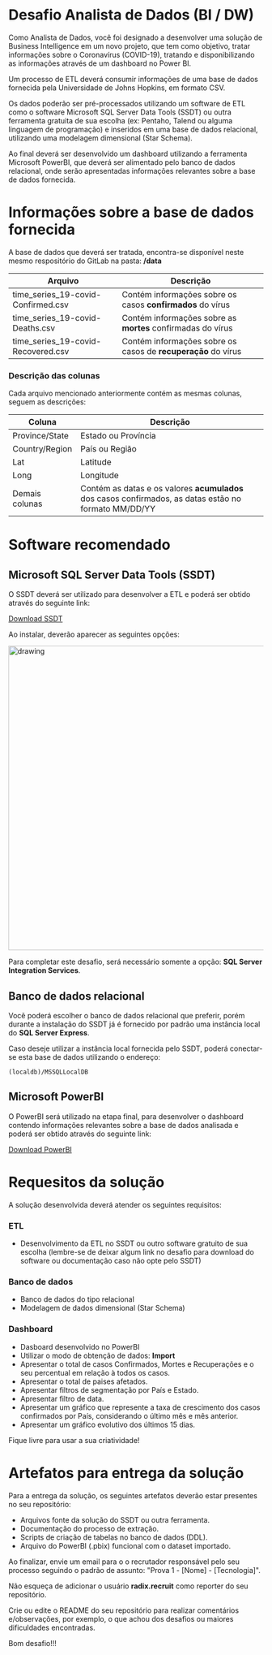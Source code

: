 # Desafio Analista de Dados (BI / DW) 
Como Analista de Dados, você foi designado a desenvolver uma solução de Business Intelligence em um novo projeto, que tem como objetivo, tratar informações sobre o Coronavírus (COVID-19), tratando e disponibilizando as informações através de um dashboard no Power BI.

Um processo de ETL deverá consumir informações de uma base de dados fornecida pela Universidade de Johns Hopkins, em formato CSV.

Os dados poderão ser pré-processados utilizando um software de ETL como o software Microsoft SQL Server Data Tools (SSDT) ou outra ferramenta gratuita de sua escolha (ex: Pentaho, Talend ou alguma linguagem de programação) e inseridos em uma base de dados relacional, utilizando uma modelagem dimensional (Star Schema).

Ao final deverá ser desenvolvido um dashboard utilizando a ferramenta Microsoft PowerBI, que deverá ser alimentado pelo banco de dados relacional, onde serão apresentadas informações relevantes sobre a base de dados fornecida.

# Informações sobre a base de dados fornecida

A base de dados que deverá ser tratada, encontra-se disponível neste mesmo respositório do GitLab na pasta: **/data**

|Arquivo|Descrição|
|---|---|
|time_series_19-covid-Confirmed.csv|Contém informações sobre os casos **confirmados** do vírus|
|time_series_19-covid-Deaths.csv|Contém informações sobre as **mortes** confirmadas do vírus|
|time_series_19-covid-Recovered.csv|Contém informações sobre os casos de **recuperação** do vírus|

### Descrição das colunas
Cada arquivo mencionado anteriormente contém as mesmas colunas, seguem as descrições:

|Coluna|Descrição|
|---|---|
|Province/State|Estado ou Província|
|Country/Region|País ou Região|
|Lat|Latitude|
|Long|Longitude|
|Demais colunas|Contém as datas e os valores **acumulados** dos casos confirmados, as datas estão no formato MM/DD/YY|

# Software recomendado

## Microsoft SQL Server Data Tools (SSDT)
O SSDT deverá ser utilizado para desenvolver a ETL e poderá ser obtido através do seguinte link:

[Download SSDT](https://go.microsoft.com/fwlink/?linkid=2110080)

Ao instalar, deverão aparecer as seguintes opções:

<img src="https://docs.microsoft.com/pt-br/sql/ssdt/media/download-sql-server-data-tools-ssdt/select-services.png?view=sql-server-ver15" alt="drawing" width="600"/>

Para completar este desafio, será necessário somente a opção: **SQL Server Integration Services**.

## Banco de dados relacional
Vocẽ poderá escolher o banco de dados relacional que preferir, porém durante a instalação do SSDT já é fornecido por padrão uma instância local do **SQL Server Express**.

Caso deseje utilizar a instância local fornecida pelo SSDT, poderá conectar-se esta base de dados utilizando o endereço: 
<pre><code>(localdb)/MSSQLLocalDB</code></pre>

## Microsoft PowerBI
O PowerBI será utilizado na etapa final, para desenvolver o dashboard contendo informações relevantes sobre a base de dados analisada e poderá ser obtido através do seguinte link:

[Download PowerBI](https://aka.ms/pbisingleinstaller)

# Requesitos da solução
A solução desenvolvida deverá atender os seguintes requisitos:
### ETL
- Desenvolvimento da ETL no SSDT ou outro software gratuito de sua escolha (lembre-se de deixar algum link no desafio para download do software ou documentação caso não opte pelo SSDT)
### Banco de dados
- Banco de dados do tipo relacional
- Modelagem de dados dimensional (Star Schema)
### Dashboard
- Dasboard desenvolvido no PowerBI
- Utilizar o modo de obtenção de dados: **Import**
- Apresentar o total de casos Confirmados, Mortes e Recuperações e o seu percentual em relação à todos os casos.
- Apresentar o total de paises afetados.
- Apresentar filtros de segmentação por País e Estado.
- Apresentar filtro de data.
- Apresentar um gráfico que represente a taxa de crescimento dos casos confirmados por País, considerando o último mês e mês anterior.
- Apresentar um gráfico evolutivo dos últimos 15 dias.

Fique livre para usar a sua criatividade!

# Artefatos para entrega da solução

Para a entrega da solução, os seguintes artefatos deverão estar presentes no seu repositório:

- Arquivos fonte da solução do SSDT ou outra ferramenta.
- Documentação do processo de extração.
- Scripts de criação de tabelas no banco de dados (DDL).
- Arquivo do PowerBI (.pbix) funcional com o dataset importado.

Ao finalizar, envie um email para o o recrutador responsável pelo seu processo seguindo o padrão de assunto: "Prova 1 - [Nome] - [Tecnologia]".

Não esqueça de adicionar o usuário **radix.recruit** como reporter do seu repositório.

Crie ou edite o README do seu repositório para realizar comentários e/observações, por exemplo, o que achou dos desafios ou maiores dificuldades encontradas.

Bom desafio!!!